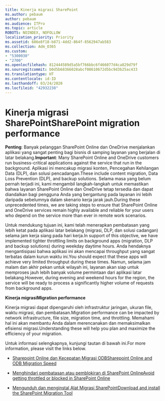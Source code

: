 ```yaml
---
title: Kinerja migrasi SharePoint
ms.author: pebaum
author: pebaum
ms.audience: ITPro
ms.topic: article
ROBOTS: NOINDEX, NOFOLLOW
localization_priority: Priority
ms.assetid: 686e8f18-b871-4dd2-864f-8562947ab583
ms.collection: Adm_O365
ms.custom:
- "5300030"
- "2700"
ms.openlocfilehash: 812444589d5a5bf766bbc6f466077d4ca829d79f
ms.sourcegitcommit: b0d5b68366028abcf08610672d5bc9d3b25ac433
ms.translationtype: HT
ms.contentlocale: id-ID
ms.lasthandoff: 03/24/2020
ms.locfileid: "42932238"
---
```

# <a name="sharepoint-migration-performance"></a><span data-ttu-id="34c46-102">Kinerja migrasi SharePoint</span><span class="sxs-lookup"><span data-stu-id="34c46-102">SharePoint migration performance</span></span>

<span data-ttu-id="34c46-103">**Penting**: Banyak pelanggan SharePoint Online dan OneDrive menjalankan aplikasi yang sangat penting bagi bisnis di samping layanan yang berjalan di latar belakang.</span><span class="sxs-lookup"><span data-stu-id="34c46-103">**Important**: Many SharePoint Online and OneDrive customers run business-critical applications against the service that run in the background.</span></span> <span data-ttu-id="34c46-104">Aplikasi ini mencakup migrasi konten, Pencegahan Kehilangan Data (DLP), dan solusi pencadangan.</span><span class="sxs-lookup"><span data-stu-id="34c46-104">These include content migration, Data Loss Prevention (DLP), and backup solutions.</span></span> <span data-ttu-id="34c46-105">Selama masa yang belum pernah terjadi ini, kami mengambil langkah-langkah untuk memastikan bahwa layanan SharePoint Online dan OneDrive tetap tersedia dan dapat diandalkan bagi pengguna Anda yang bergantung pada layanan ini lebih daripada sebelumnya dalam skenario kerja jarak jauh.</span><span class="sxs-lookup"><span data-stu-id="34c46-105">During these unprecedented times, we are taking steps to ensure that SharePoint Online and OneDrive services remain highly available and reliable for your users who depend on the service more than ever in remote work scenarios.</span></span>

<span data-ttu-id="34c46-106">Untuk mendukung tujuan ini, kami telah menerapkan pembatasan yang lebih ketat pada aplikasi latar belakang (migrasi, DLP, dan solusi cadangan) selama jam kerja siang pada hari kerja.</span><span class="sxs-lookup"><span data-stu-id="34c46-106">In support of this objective, we have implemented tighter throttling limits on background apps (migration, DLP and backup solutions) during weekday daytime hours.</span></span> <span data-ttu-id="34c46-107">Anda hendaknya mengantisipasi bahwa aplikasi ini akan mencapai throughput yang sangat terbatas dalam kurun waktu ini.</span><span class="sxs-lookup"><span data-stu-id="34c46-107">You should expect that these apps will achieve very limited throughput during these times.</span></span> <span data-ttu-id="34c46-108">Namun, selama jam malam dan akhir pekan untuk wilayah ini, layanan akan siap untuk memproses jauh lebih banyak volume permintaan dari aplikasi latar belakang.</span><span class="sxs-lookup"><span data-stu-id="34c46-108">However, during evening and weekend hours for the region, the service will be ready to process a significantly higher volume of requests from background apps.</span></span>

<span data-ttu-id="34c46-109">**Kinerja migrasi**</span><span class="sxs-lookup"><span data-stu-id="34c46-109">**Migration performance**</span></span>

<span data-ttu-id="34c46-110">Kinerja migrasi dapat dipengaruhi oleh infrastruktur jaringan, ukuran file, waktu migrasi, dan pembatasan.</span><span class="sxs-lookup"><span data-stu-id="34c46-110">Migration performance can be impacted by network infrastructure, file size, migration time, and throttling.</span></span> <span data-ttu-id="34c46-111">Memahami hal ini akan membantu Anda dalam merencanakan dan memaksimalkan efisiensi migrasi.</span><span class="sxs-lookup"><span data-stu-id="34c46-111">Understanding these will help you plan and maximize the efficiency of your migration.</span></span>

<span data-ttu-id="34c46-112">Untuk informasi selengkapnya, kunjungi tautan di bawah ini.</span><span class="sxs-lookup"><span data-stu-id="34c46-112">For more information, please visit the links below.</span></span>

- [<span data-ttu-id="34c46-113">Sharepoint Online dan Kecepatan Migrasi ODB</span><span class="sxs-lookup"><span data-stu-id="34c46-113">Sharepoint Online and ODB Migration Speed</span></span>](https://docs.microsoft.com/sharepointmigration/sharepoint-online-and-onedrive-migration-speed)

- [<span data-ttu-id="34c46-114">Menghindari pembatasan atau pemblokiran di SharePoint Online</span><span class="sxs-lookup"><span data-stu-id="34c46-114">Avoid getting throttled or blocked in SharePoint Online</span></span>](https://docs.microsoft.com/sharepoint/dev/general-development/how-to-avoid-getting-throttled-or-blocked-in-sharepoint-online)

- [<span data-ttu-id="34c46-115">Mengunduh dan menginstal Alat Migrasi SharePoint</span><span class="sxs-lookup"><span data-stu-id="34c46-115">Download and install the SharePoint Migration Tool</span></span>](https://docs.microsoft.com/sharepointmigration/introducing-the-sharepoint-migration-tool)
